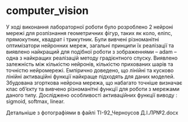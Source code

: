 # computer_vision

У ході виконання лабораторної роботи було розроблено 2 нейроні мережі для розпізнання геометричних фігур,
таких як коло, еліпс, прямокутник, квадрат і трикутник. Були вивчені різноманітні оптимізатори нейронних мереж,
загальні принципи їх реалізації та виявлено найкращий для подібної роботи з зображеннями – adam –
одна з найкращих реалізацій методу градієнтного спуску.
Виявлено залежність між кількістю нейронів, кількістю прихованих шарів та точністю нейромережі.
Емпірично доведено, що лінійні та кусково лінійні активаційні функції найкраще підходять для даних моделей.
Збудована згорткова нейрона мережа, що набагато точніше визначає клас об’єкту та
вивчено різноманітні функції для роботи з мережами даного типу.
Досліджено особливості активаційних функції виводу : sigmoid, softmax, linear. 

Детальніше з фотографіями в файлі ТІ-92_Черноусов Д.І._ЛР_№2.docx
